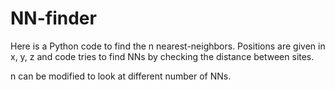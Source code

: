 # NN-finder

Here is a Python code to find the n nearest-neighbors. Positions are given in x, y, z and code tries to find NNs by checking the distance between sites.

n can be modified to look at different number of NNs.
